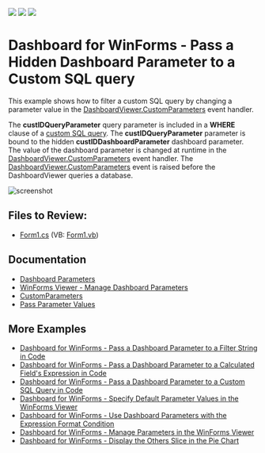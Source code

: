 <!-- default badges list -->
![](https://img.shields.io/endpoint?url=https://codecentral.devexpress.com/api/v1/VersionRange/128581246/18.2.3%2B)
[![](https://img.shields.io/badge/Open_in_DevExpress_Support_Center-FF7200?style=flat-square&logo=DevExpress&logoColor=white)](https://supportcenter.devexpress.com/ticket/details/T338459)
[![](https://img.shields.io/badge/📖_How_to_use_DevExpress_Examples-e9f6fc?style=flat-square)](https://docs.devexpress.com/GeneralInformation/403183)
<!-- default badges end -->
# Dashboard for WinForms - Pass a Hidden Dashboard Parameter to a Custom SQL query

This example shows how to filter a custom SQL query by changing a parameter value in the [DashboardViewer.CustomParameters](https://docs.devexpress.com/Dashboard/DevExpress.DashboardWin.DashboardViewer.CustomParameters) event handler.

The **custIDQueryParameter** query parameter is included in a **WHERE** clause of a [custom SQL query](https://docs.devexpress.com/Dashboard/115212). The **custIDQueryParameter** parameter is bound to the hidden **custIDDashboardParameter** dashboard parameter. The value of the dashboard parameter is changed at runtime in the [DashboardViewer.CustomParameters](https://docs.devexpress.com/Dashboard/DevExpress.DashboardWin.DashboardViewer.CustomParameters) event handler. The [DashboardViewer.CustomParameters](https://docs.devexpress.com/Dashboard/DevExpress.DashboardWin.DashboardViewer.CustomParameters) event is raised before the DashboardViewer queries a database.

![screenshot](/images/screenshot.png)

## Files to Review:

* [Form1.cs](./CS/Dashboard_CustomParameters_Win/Form1.cs) (VB: [Form1.vb](./VB/Dashboard_CustomParameters_Win/Form1.vb))

## Documentation

- [Dashboard Parameters](https://docs.devexpress.com/Dashboard/116918)
- [WinForms Viewer - Manage Dashboard Parameters](https://docs.devexpress.com/Dashboard/17632/winforms-dashboard/winforms-viewer/manage-dashboard-parameters)
- [CustomParameters](https://docs.devexpress.com/Dashboard/DevExpress.DashboardWin.DashboardViewer.CustomParameters)
- [Pass Parameter Values](https://docs.devexpress.com/Dashboard/16170)

## More Examples

* [Dashboard for WinForms - Pass a Dashboard Parameter to a Filter String in Code](https://github.com/DevExpress-Examples/how-to-pass-a-dashboard-parameter-to-a-filter-string-in-code-e5117)
* [Dashboard for WinForms - Pass a Dashboard Parameter to a Calculated Field's Expression in Code](https://github.com/DevExpress-Examples/how-to-pass-a-dashboard-parameter-to-a-calculated-fields-expression-in-code-e5135)
* [Dashboard for WinForms - Pass a Dashboard Parameter to a Custom SQL Query in Code](https://github.com/DevExpress-Examples/how-to-pass-a-dashboard-parameter-to-a-custom-sql-query-in-code-e5120)
* [Dashboard for WinForms - Specify Default Parameter Values in the WinForms Viewer](https://github.com/DevExpress-Examples/how-to-specify-default-parameter-values-in-the-winforms-viewer-t475858)
* [Dashboard for WinForms - Use Dashboard Parameters with the Expression Format Condition](https://github.com/DevExpress-Examples/how-to-usedashboard-parameters-with-the-expressionformat-condition-t260065)
* [Dashboard for WinForms - Manage Parameters in the WinForms Viewer](https://github.com/DevExpress-Examples/winforms-dashboard-how-to-manage-dashboard-parameters-in-code-t635871)
* [Dashboard for WinForms - Display the Others Slice in the Pie Chart](https://github.com/DevExpress-Examples/how-to-display-pie-chart-others-slice)
